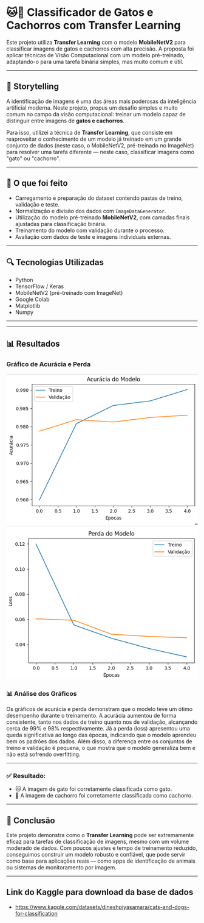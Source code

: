 # 🐱🐶 Classificador de Gatos e Cachorros com Transfer Learning

Este projeto utiliza **Transfer Learning** com o modelo **MobileNetV2** para classificar imagens de gatos e cachorros com alta precisão. A proposta foi aplicar técnicas de Visão Computacional com um modelo pré-treinado, adaptando-o para uma tarefa binária simples, mas muito comum e útil.

---

## 📖 Storytelling

A identificação de imagens é uma das áreas mais poderosas da inteligência artificial moderna. Neste projeto, propus um desafio simples e muito comum no campo da visão computacional: treinar um modelo capaz de distinguir entre imagens de **gatos e cachorros**.

Para isso, utilizei a técnica de **Transfer Learning**, que consiste em reaproveitar o conhecimento de um modelo já treinado em um grande conjunto de dados (neste caso, o MobileNetV2, pré-treinado no ImageNet) para resolver uma tarefa diferente — neste caso, classificar imagens como "gato" ou "cachorro".

---

## 🧠 O que foi feito

- Carregamento e preparação do dataset contendo pastas de treino, validação e teste.
- Normalização e divisão dos dados com `ImageDataGenerator`.
- Utilização do modelo pré-treinado **MobileNetV2**, com camadas finais ajustadas para classificação binária.
- Treinamento do modelo com validação durante o processo.
- Avaliação com dados de teste e imagens individuais externas.

---

## 🔍 Tecnologias Utilizadas

- Python
- TensorFlow / Keras
- MobileNetV2 (pré-treinado com ImageNet)
- Google Colab
- Matplotlib
- Numpy

---

---

## 📊 Resultados

### Gráfico de Acurácia e Perda

![Acurácia do Modelo](model_accuracy.png)
![Perda do Modelo](model_lost.png)

### 📊 Análise dos Gráficos

Os gráficos de acurácia e perda demonstram que o modelo teve um ótimo desempenho durante o treinamento. A acurácia aumentou de forma consistente, tanto nos dados de treino quanto nos de validação, alcançando cerca de 99% e 98% respectivamente. Já a perda (loss) apresentou uma queda significativa ao longo das épocas, indicando que o modelo aprendeu bem os padrões dos dados. Além disso, a diferença entre os conjuntos de treino e validação é pequena, o que mostra que o modelo generaliza bem e não está sofrendo overfitting.

---

### ✅ Resultado:
- 🐱 A imagem de gato foi corretamente classificada como gato.
- 🐶 A imagem de cachorro foi corretamente classificada como cachorro.

---

## 📌 Conclusão

Este projeto demonstra como o **Transfer Learning** pode ser extremamente eficaz para tarefas de classificação de imagens, mesmo com um volume moderado de dados. Com poucos ajustes e tempo de treinamento reduzido, conseguimos construir um modelo robusto e confiável, que pode servir como base para aplicações reais — como apps de identificação de animais ou sistemas de monitoramento por imagem.

---

## Link do Kaggle para download da base de dados
- https://www.kaggle.com/datasets/dineshpiyasamara/cats-and-dogs-for-classification


